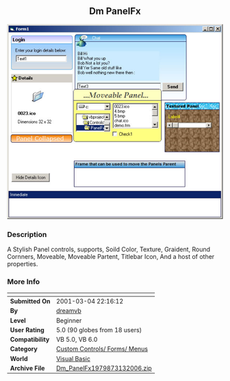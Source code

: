 ﻿<div align="center">

## Dm PanelFx

<img src="PIC2006313649277067.jpg">
</div>

### Description

A Stylish Panel controls, supports, Soild Color, Texture, Graident, Round Cornners, Moveable, Moveable Partent, Titlebar Icon, And a host of other properties.
 
### More Info
 


<span>             |<span>
---                |---
**Submitted On**   |2001-03-04 22:16:12
**By**             |[dreamvb](https://github.com/Planet-Source-Code/PSCIndex/blob/master/ByAuthor/dreamvb.md)
**Level**          |Beginner
**User Rating**    |5.0 (90 globes from 18 users)
**Compatibility**  |VB 5\.0, VB 6\.0
**Category**       |[Custom Controls/ Forms/  Menus](https://github.com/Planet-Source-Code/PSCIndex/blob/master/ByCategory/custom-controls-forms-menus__1-4.md)
**World**          |[Visual Basic](https://github.com/Planet-Source-Code/PSCIndex/blob/master/ByWorld/visual-basic.md)
**Archive File**   |[Dm\_PanelFx1979873132006\.zip](https://github.com/Planet-Source-Code/dreamvb-dm-panelfx__1-64645/archive/master.zip)








